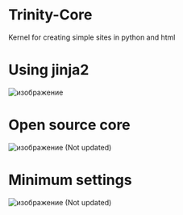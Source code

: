 # Trinity-Core
Kernel for creating simple sites in python and html

# Using jinja2
![изображение](https://user-images.githubusercontent.com/88341308/143670807-161c6fa5-3890-4cd8-a98e-11cee3bd1682.png)

# Open source core
![изображение](https://user-images.githubusercontent.com/88341308/143670826-e63d54f7-16f4-45dd-8ee0-cd442d5c283f.png)
(Not updated)

# Minimum settings
![изображение](https://user-images.githubusercontent.com/88341308/143670858-0f51af29-fec2-4d7f-b271-ec6b0f164626.png)
(Not updated)